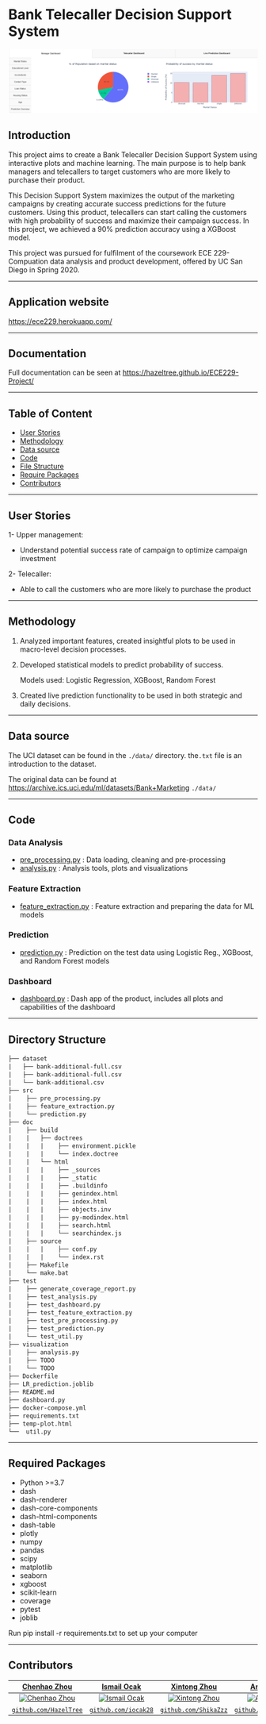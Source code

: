 # **Bank Telecaller Decision Support System** 

![dashboard_preview](/dashboard_shot.png)

## Introduction

This project aims to create a Bank Telecaller Decision Support System using interactive plots and machine learning. The main purpose is to help bank managers and telecallers to target customers who are more likely to purchase their product. 

This Decision Support System maximizes the output of the marketing campaigns by creating accurate success predictions for the future customers. Using this product, telecallers can start calling the customers with high probability of success and maximize their campaign success. In this project, we achieved a 90% prediction accuracy using a XGBoost model.

This project was pursued for fulfilment of the coursework ECE 229- Compuation data analysis and product development, offered by UC San Diego in Spring 2020. 

---

## Application website

https://ece229.herokuapp.com/

---

## Documentation

Full documentation can be seen at https://hazeltree.github.io/ECE229-Project/

---

## Table of Content
- [User Stories](#userstories)
- [Methodology](#methodology)
- [Data source](#datasource)
- [Code](#code)
- [File Structure](#filestructure)
- [Require Packages](#requirepackages)
- [Contributors](#contributors)

---

## User Stories

1- Upper management:
   
   - Understand potential success rate of campaign to optimize campaign investment
   
2- Telecaller:

   - Able to call the customers who are more likely to purchase the product

---

## Methodology

1. Analyzed important features, created insightful plots to be used in macro-level decision processes.

2. Developed statistical models to predict probability of success.

   Models used: Logistic Regression, XGBoost, Random Forest

3. Created live prediction functionality to be used in both strategic and daily decisions.


----

## Data source

The UCI dataset can be found in the `./data/` directory. the`.txt` file is an introduction to the dataset.

The original data can be found at https://archive.ics.uci.edu/ml/datasets/Bank+Marketing `./data/`

---

## Code

### Data Analysis
- [pre_processing.py](../master/src/pre_processing.py) : Data loading, cleaning and pre-processing
- [analysis.py](../master/visualization/analysis.py) : Analysis tools, plots and visualizations
### Feature Extraction
- [feature_extraction.py](src/feature_extraction.py) : Feature extraction and preparing the data for ML models
### Prediction
- [prediction.py](src/prediction.py) : Prediction on the test data using Logistic Reg., XGBoost, and Random Forest models
### Dashboard
- [dashboard.py](dashboard.py) : Dash app of the product, includes all plots and capabilities of the dashboard


---

## Directory Structure

```
├── dataset
|   ├── bank-additional-full.csv
|   ├── bank-additional-full.csv
|   └── bank-additional.csv
├── src
|    ├── pre_processing.py
|    ├── feature_extraction.py
|    └── prediction.py
├── doc
|    ├── build
|    |   ├── doctrees
|    |   |    ├── environment.pickle
|    |   |    └── index.doctree
|    |   └── html
|    |   |    ├── _sources
|    |   |    ├── _static
|    |   |    ├── .buildinfo
|    |   |    ├── genindex.html
|    |   |    ├── index.html
|    |   |    ├── objects.inv
|    |   |    ├── py-modindex.html
|    |   |    ├── search.html
|    |   |    └── searchindex.js
|    ├── source
|    |   |    ├── conf.py
|    |   |    └── index.rst
|    ├── Makefile
|    └── make.bat
├── test
|    ├── generate_coverage_report.py
|    ├── test_analysis.py
|    ├── test_dashboard.py
|    ├── test_feature_extraction.py
|    ├── test_pre_processing.py
|    ├── test_prediction.py
|    └── test_util.py
├── visualization
|    ├── analysis.py
|    ├── TODO
|    └── TODO
├── Dockerfile
├── LR_prediction.joblib
├── README.md
├── dashboard.py
├── docker-compose.yml
├── requirements.txt
├── temp-plot.html
└──  util.py
```
---

## Required Packages
- Python >=3.7
- dash
- dash-renderer
- dash-core-components
- dash-html-components
- dash-table
- plotly
- numpy
- pandas
- scipy
- matplotlib
- seaborn
- xgboost
- scikit-learn
- coverage
- pytest
- joblib

Run pip install -r requirements.txt to set up your computer 

---

## Contributors
| <a href="https://github.com/HazelTree" target="_blank">**Chenhao Zhou**</a> | <a href="https://github.com/iocak28" target="_blank">**Ismail Ocak**</a> | <a href="https://github.com/ShikaZzz" target="_blank">**Xintong Zhou**</a> | <a href="https://github.com/AmolSakhale" target="_blank">**Amol Sakhale**</a> | <a href="https://github.com/harshita1804" target="_blank">**Harshita Krishna**</a> |
| :---: |:---:| :---:| :---:| :---:|
| [![Chenhao Zhou](https://avatars1.githubusercontent.com/u/42596038?s=400)](https://github.com/HazelTree) | [![Ismail Ocak](https://avatars3.githubusercontent.com/u/14804342?s=400)](https://github.com/iocak28) | [![Xintong Zhou](https://avatars1.githubusercontent.com/u/56456781?s=400)](https://github.com/ShikaZzz) | [![Amol Sakhale](https://avatars1.githubusercontent.com/u/10459987?s=400)](https://github.com/AmolSakhale) | [![Harshita Krishna](https://avatars1.githubusercontent.com/u/42465912?s=400)](https://github.com/harshita1804) |
| <a href="https://github.com/HazelTree" target="_blank">`github.com/HazelTree`</a> | <a href="https://github.com/iocak28" target="_blank">`github.com/iocak28`</a> | <a href="https://github.com/ShikaZzz" target="_blank">`github.com/ShikaZzz`</a> | <a href="https://github.com/AmolSakhale" target="_blank">`github.com/AmolSakhale`</a> | <a href="https://github.com/harshita1804" target="_blank">`github.com/harshita1804`</a> |
